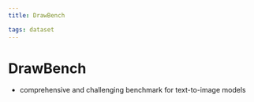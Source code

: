 ```yaml
---
title: DrawBench

tags: dataset 
---
```


# DrawBench
- comprehensive and challenging benchmark for text-to-image models


































